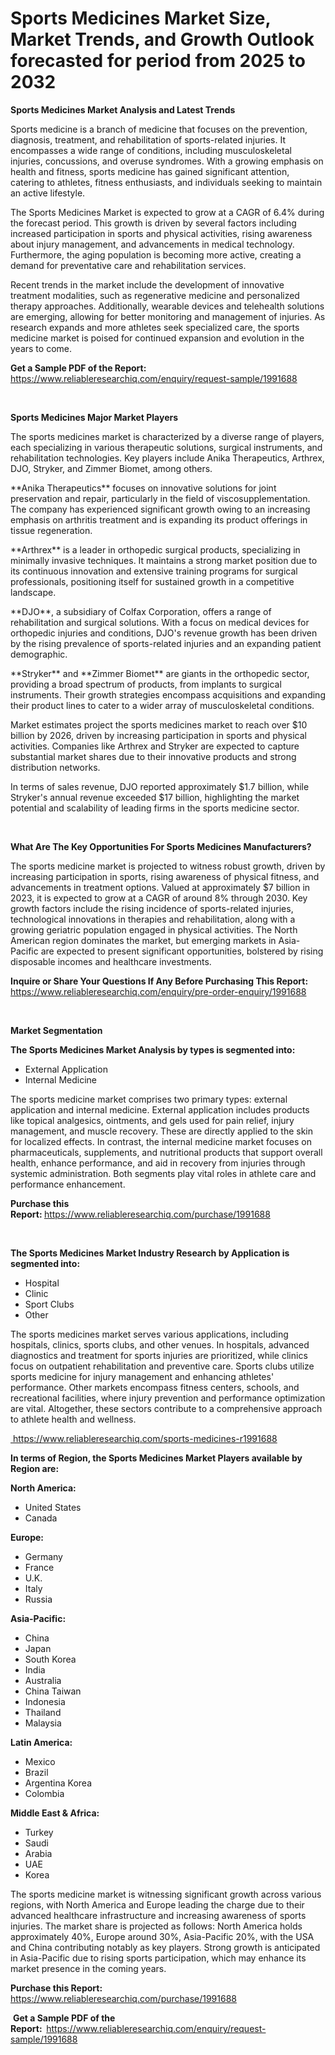 <p><h1>Sports Medicines Market Size, Market Trends, and Growth Outlook forecasted for period from 2025 to 2032</h1></p><p><strong>Sports Medicines Market Analysis and Latest Trends</strong></p>
<p><p>Sports medicine is a branch of medicine that focuses on the prevention, diagnosis, treatment, and rehabilitation of sports-related injuries. It encompasses a wide range of conditions, including musculoskeletal injuries, concussions, and overuse syndromes. With a growing emphasis on health and fitness, sports medicine has gained significant attention, catering to athletes, fitness enthusiasts, and individuals seeking to maintain an active lifestyle.</p><p>The Sports Medicines Market is expected to grow at a CAGR of 6.4% during the forecast period. This growth is driven by several factors including increased participation in sports and physical activities, rising awareness about injury management, and advancements in medical technology. Furthermore, the aging population is becoming more active, creating a demand for preventative care and rehabilitation services. </p><p>Recent trends in the market include the development of innovative treatment modalities, such as regenerative medicine and personalized therapy approaches. Additionally, wearable devices and telehealth solutions are emerging, allowing for better monitoring and management of injuries. As research expands and more athletes seek specialized care, the sports medicine market is poised for continued expansion and evolution in the years to come.</p></p>
<p><strong>Get a Sample PDF of the Report:&nbsp;</strong> <a href="https://www.reliableresearchiq.com/enquiry/request-sample/1991688?utm_campaign=1123&utm_medium=2&utm_source=Github&utm_content=ia&utm_term=12042025&utm_id=sports-medicines">https://www.reliableresearchiq.com/enquiry/request-sample/1991688</a></p>
<p>&nbsp;</p>
<p><strong>Sports Medicines Major Market Players</strong></p>
<p><p>The sports medicines market is characterized by a diverse range of players, each specializing in various therapeutic solutions, surgical instruments, and rehabilitation technologies. Key players include Anika Therapeutics, Arthrex, DJO, Stryker, and Zimmer Biomet, among others.</p><p>**Anika Therapeutics** focuses on innovative solutions for joint preservation and repair, particularly in the field of viscosupplementation. The company has experienced significant growth owing to an increasing emphasis on arthritis treatment and is expanding its product offerings in tissue regeneration.</p><p>**Arthrex** is a leader in orthopedic surgical products, specializing in minimally invasive techniques. It maintains a strong market position due to its continuous innovation and extensive training programs for surgical professionals, positioning itself for sustained growth in a competitive landscape.</p><p>**DJO**, a subsidiary of Colfax Corporation, offers a range of rehabilitation and surgical solutions. With a focus on medical devices for orthopedic injuries and conditions, DJO's revenue growth has been driven by the rising prevalence of sports-related injuries and an expanding patient demographic.</p><p>**Stryker** and **Zimmer Biomet** are giants in the orthopedic sector, providing a broad spectrum of products, from implants to surgical instruments. Their growth strategies encompass acquisitions and expanding their product lines to cater to a wider array of musculoskeletal conditions.</p><p>Market estimates project the sports medicines market to reach over $10 billion by 2026, driven by increasing participation in sports and physical activities. Companies like Arthrex and Stryker are expected to capture substantial market shares due to their innovative products and strong distribution networks.</p><p>In terms of sales revenue, DJO reported approximately $1.7 billion, while Stryker's annual revenue exceeded $17 billion, highlighting the market potential and scalability of leading firms in the sports medicine sector.</p></p>
<p>&nbsp;</p>
<p><strong>What Are The Key Opportunities For Sports Medicines Manufacturers?</strong></p>
<p><p>The sports medicine market is projected to witness robust growth, driven by increasing participation in sports, rising awareness of physical fitness, and advancements in treatment options. Valued at approximately $7 billion in 2023, it is expected to grow at a CAGR of around 8% through 2030. Key growth factors include the rising incidence of sports-related injuries, technological innovations in therapies and rehabilitation, along with a growing geriatric population engaged in physical activities. The North American region dominates the market, but emerging markets in Asia-Pacific are expected to present significant opportunities, bolstered by rising disposable incomes and healthcare investments.</p></p>
<p><strong>Inquire or Share Your Questions If Any Before Purchasing This Report:</strong> <a href="https://www.reliableresearchiq.com/enquiry/pre-order-enquiry/1991688?utm_campaign=1123&utm_medium=2&utm_source=Github&utm_content=ia&utm_term=12042025&utm_id=sports-medicines">https://www.reliableresearchiq.com/enquiry/pre-order-enquiry/1991688</a></p>
<p>&nbsp;</p>
<p><strong>Market Segmentation</strong></p>
<p><strong>The Sports Medicines Market Analysis by types is segmented into:</strong></p>
<p><ul><li>External Application</li><li>Internal Medicine</li></ul></p>
<p><p>The sports medicine market comprises two primary types: external application and internal medicine. External application includes products like topical analgesics, ointments, and gels used for pain relief, injury management, and muscle recovery. These are directly applied to the skin for localized effects. In contrast, the internal medicine market focuses on pharmaceuticals, supplements, and nutritional products that support overall health, enhance performance, and aid in recovery from injuries through systemic administration. Both segments play vital roles in athlete care and performance enhancement.</p></p>
<p><strong>Purchase this Report:&nbsp;</strong><a href="https://www.reliableresearchiq.com/purchase/1991688?utm_campaign=1123&utm_medium=2&utm_source=Github&utm_content=ia&utm_term=12042025&utm_id=sports-medicines">https://www.reliableresearchiq.com/purchase/1991688</a></p>
<p>&nbsp;</p>
<p><strong>The Sports Medicines Market Industry Research by Application is segmented into:</strong></p>
<p><ul><li>Hospital</li><li>Clinic</li><li>Sport Clubs</li><li>Other</li></ul></p>
<p><p>The sports medicines market serves various applications, including hospitals, clinics, sports clubs, and other venues. In hospitals, advanced diagnostics and treatment for sports injuries are prioritized, while clinics focus on outpatient rehabilitation and preventive care. Sports clubs utilize sports medicine for injury management and enhancing athletes' performance. Other markets encompass fitness centers, schools, and recreational facilities, where injury prevention and performance optimization are vital. Altogether, these sectors contribute to a comprehensive approach to athlete health and wellness.</p></p>
<p><a href="https://www.reliableresearchiq.com/sports-medicines-r1991688?utm_campaign=1123&utm_medium=2&utm_source=Github&utm_content=ia&utm_term=12042025&utm_id=sports-medicines">&nbsp;https://www.reliableresearchiq.com/sports-medicines-r1991688</a></p>
<p><strong>In terms of Region, the Sports Medicines Market Players available by Region are:</strong></p>
<p>
    <p> <strong> North America: </strong>
        <ul>
            <li>United States</li>
            <li>Canada</li>
        </ul>
        </p> 
    <p> <strong> Europe: </strong>
        <ul>
            <li>Germany</li>
            <li>France</li>
            <li>U.K.</li>
            <li>Italy</li>
            <li>Russia</li>
        </ul>
        </p> 
    <p> <strong> Asia-Pacific: </strong>
        <ul>
            <li>China</li>
            <li>Japan</li>
            <li>South Korea</li>
            <li>India</li>
            <li>Australia</li>
            <li>China Taiwan</li>
            <li>Indonesia</li>
            <li>Thailand</li>
            <li>Malaysia</li>
        </ul>
        </p> 
    <p> <strong> Latin America: </strong>
        <ul>
            <li>Mexico</li>
            <li>Brazil</li>
            <li>Argentina Korea</li>
            <li>Colombia</li>
        </ul>
        </p> 
    <p> <strong> Middle East & Africa: </strong>
        <ul>
            <li>Turkey</li>
            <li>Saudi</li>
            <li>Arabia</li>
            <li>UAE</li>
            <li>Korea</li>
        </ul>
    </p>
    </p>
<p><p>The sports medicine market is witnessing significant growth across various regions, with North America and Europe leading the charge due to their advanced healthcare infrastructure and increasing awareness of sports injuries. The market share is projected as follows: North America holds approximately 40%, Europe around 30%, Asia-Pacific 20%, with the USA and China contributing notably as key players. Strong growth is anticipated in Asia-Pacific due to rising sports participation, which may enhance its market presence in the coming years.</p></p>
<p><strong>Purchase this Report: </strong><a href="https://www.reliableresearchiq.com/purchase/1991688?utm_campaign=1123&utm_medium=2&utm_source=Github&utm_content=ia&utm_term=12042025&utm_id=sports-medicines">https://www.reliableresearchiq.com/purchase/1991688</a></p>
<p>&nbsp;<strong>Get a Sample PDF of the Report:&nbsp;&nbsp;</strong><a href="https://www.reliableresearchiq.com/enquiry/request-sample/1991688?utm_campaign=1123&utm_medium=2&utm_source=Github&utm_content=ia&utm_term=12042025&utm_id=sports-medicines">https://www.reliableresearchiq.com/enquiry/request-sample/1991688</a></p>
<p><strong></strong></p>
<p><p></p><p></p><p></p></p>